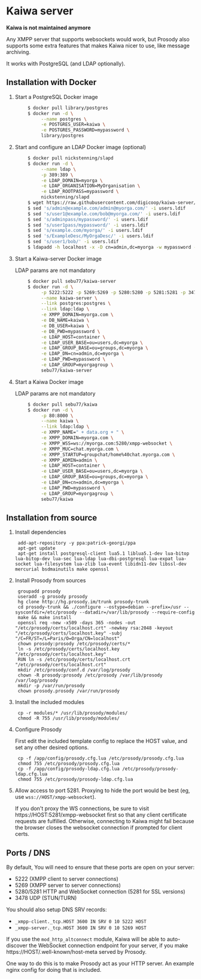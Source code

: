# Kaiwa server

**Kaiwa is not maintained anymore**

Any XMPP server that supports websockets would work, but Prosody also supports
some extra features that makes Kaiwa nicer to use, like message archiving.

It works with PostgreSQL (and LDAP optionally).

## Installation with Docker

1. Start a PostgreSQL Docker image
```bash
        $ docker pull library/postgres
        $ docker run -d \
             --name postgres \
             -e POSTGRES_USER=kaiwa \
             -e POSTGRES_PASSWORD=mypassword \
             library/postgres
```

2. Start and configure an LDAP Docker image (optional)
```bash
        $ docker pull nickstenning/slapd
        $ docker run -d \
             --name ldap \
             -p 389:389 \
             -e LDAP_DOMAIN=myorga \
             -e LDAP_ORGANISATION=MyOrganisation \
             -e LDAP_ROOTPASS=mypassword \
             nickstenning/slapd
        $ wget https://raw.githubusercontent.com/digicoop/kaiwa-server/master/users.ldif
        $ sed 's/admin@example.com/admin@myorga.com/' -i users.ldif
        $ sed 's/user1@example.com/bob@myorga.com/' -i users.ldif
        $ sed 's/adminpass/mypassword/' -i users.ldif
        $ sed 's/user1pass/mypassword/' -i users.ldif
        $ sed 's/example.com/myorga/' -i users.ldif
        $ sed 's/ExampleDesc/MyOrgaDesc/' -i users.ldif
        $ sed 's/user1/bob/' -i users.ldif
        $ ldapadd -h localhost -x -D cn=admin,dc=myorga -w mypassword -f users.ldif
```

3. Start a Kaiwa-server Docker image

    LDAP params are not mandatory
```bash
        $ docker pull sebu77/kaiwa-server
        $ docker run -d \
             -p 5222:5222 -p 5269:5269 -p 5280:5280 -p 5281:5281 -p 3478:3478/udp \
             --name kaiwa-server \
             --link postgres:postgres \
             --link ldap:ldap \
             -e XMPP_DOMAIN=myorga.com \
             -e DB_NAME=kaiwa \
             -e DB_USER=kaiwa \
             -e DB_PWD=mypassword \
             -e LDAP_HOST=container \
             -e LDAP_USER_BASE=ou=users,dc=myorga \
             -e LDAP_GROUP_BASE=ou=groups,dc=myorga \
             -e LDAP_DN=cn=admin,dc=myorga \
             -e LDAP_PWD=mypassword \
             -e LDAP_GROUP=myorgagroup \
             sebu77/kaiwa-server
```

4. Start a Kaiwa Docker image

    LDAP params are not mandatory
```bash
        $ docker pull sebu77/kaiwa
        $ docker run -d \
             -p 80:8000 \
             --name kaiwa \
             --link ldap:ldap \
             -e XMPP_NAME=" + data.org + " \
             -e XMPP_DOMAIN=myorga.com \
             -e XMPP_WSS=ws://myorga.com:5280/xmpp-websocket \
             -e XMPP_MUC=chat.myorga.com \
             -e XMPP_STARTUP=groupchat/home%40chat.myorga.com \
             -e XMPP_ADMIN=admin \
             -e LDAP_HOST=container \
             -e LDAP_USER_BASE=ou=users,dc=myorga \
             -e LDAP_GROUP_BASE=ou=groups,dc=myorga \
             -e LDAP_DN=cn=admin,dc=myorga \
             -e LDAP_PWD=mypassword \
             -e LDAP_GROUP=myorgagroup \
             sebu77/kaiwa
```

## Installation from source

1. Install dependencies

        add-apt-repository -y ppa:patrick-georgi/ppa
        apt-get update
        apt-get install postgresql-client lua5.1 liblua5.1-dev lua-bitop lua-bitop-dev lua-sec lua-ldap lua-dbi-postgresql lua-expat lua-socket lua-filesystem lua-zlib lua-event libidn11-dev libssl-dev mercurial bsdmainutils make openssl

2. Install Prosody from sources

        groupadd prosody
        useradd -g prosody prosody
        hg clone http://hg.prosody.im/trunk prosody-trunk
        cd prosody-trunk && ./configure --ostype=debian --prefix=/usr --sysconfdir=/etc/prosody --datadir=/var/lib/prosody --require-config
        make && make install
        openssl req -new -x509 -days 365 -nodes -out "/etc/prosody/certs/localhost.crt" -newkey rsa:2048 -keyout "/etc/prosody/certs/localhost.key" -subj "/C=FR/ST=/L=Paris/O=Orga/CN=localhost"
        chown prosody:prosody /etc/prosody/certs/*
        ln -s /etc/prosody/certs/localhost.key "/etc/prosody/certs/localhost.key"
        RUN ln -s /etc/prosody/certs/localhost.crt "/etc/prosody/certs/localhost.crt"
        mkdir /etc/prosody/conf.d /var/log/prosody
        chown -R prosody:prosody /etc/prosody /var/lib/prosody /var/log/prosody
        mkdir -p /var/run/prosody
        chown prosody.prosody /var/run/prosody

3. Install the included modules

        cp -r modules/* /usr/lib/prosody/modules/
        chmod -R 755 /usr/lib/prosody/modules/

4. Configure Prosody

   First edit the included template config to replace the HOST value, and set any other desired options.

        cp -f /app/config/prosody.cfg.lua /etc/prosody/prosody.cfg.lua
        chmod 755 /etc/prosody/prosody.cfg.lua
        cp -f /app/config/prosody-ldap.cfg.lua /etc/prosody/prosody-ldap.cfg.lua
        chmod 755 /etc/prosody/prosody-ldap.cfg.lua

5. Allow access to port 5281. Proxying to hide the port would be best (eg, use `wss://HOST/xmpp-websocket`).

   If you don't proxy the WS connections, be sure to visit https://HOST:5281/xmpp-websocket first so that
   any client certificate requests are fulfilled. Otherwise, connecting to Kaiwa might fail because the
   browser closes the websocket connection if prompted for client certs.

## Ports / DNS

By default, You will need to ensure that these ports are open on your server:

- 5222 (XMPP client to server connections)
- 5269 (XMPP server to server connections)
- 5280/5281 HTTP and WebSocket connection (5281 for SSL versions)
- 3478 UDP (STUN/TURN)

You should also setup DNS SRV records:

- `_xmpp-client._tcp.HOST 3600 IN SRV 0 10 5222 HOST`
- `_xmpp-server._tcp.HOST 3600 IN SRV 0 10 5269 HOST`

If you use the `mod_http_altconnect` module, Kaiwa will be able to auto-discover the WebSocket connection
endpoint for your server, if you make https://HOST/.well-known/host-meta served by Prosody.

One way to do this is to make Prosody act as your HTTP server. An example nginx config for doing that
is included.

